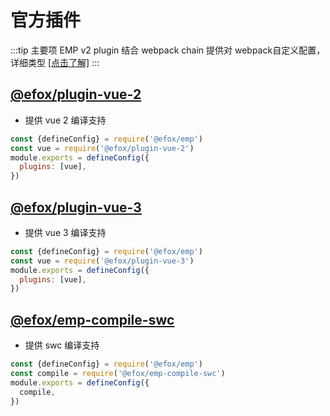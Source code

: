 # 官方插件
:::tip 主要项
EMP v2 plugin 结合 webpack chain 提供对 webpack自定义配置，详细类型 [[点击了解]](https://github.com/efoxTeam/emp/blob/26c89aa3fc5494f274a714b6b09844b66b5e1237/packages/emp/src/config/plugins.ts#L9)
:::


## [@efox/plugin-vue-2](https://github.com/efoxTeam/emp/tree/main/packages/plugin-vue-2)
+ 提供 vue 2 编译支持
```js
const {defineConfig} = require('@efox/emp')
const vue = require('@efox/plugin-vue-2')
module.exports = defineConfig({
  plugins: [vue],
})
```

## [@efox/plugin-vue-3](https://github.com/efoxTeam/emp/tree/main/packages/plugin-vue-3)
+ 提供 vue 3 编译支持
```js
const {defineConfig} = require('@efox/emp')
const vue = require('@efox/plugin-vue-3')
module.exports = defineConfig({
  plugins: [vue],
})
```

## [@efox/emp-compile-swc](https://github.com/efoxTeam/emp/tree/main/packages/compile-swc)
+ 提供 swc 编译支持
```js
const {defineConfig} = require('@efox/emp')
const compile = require('@efox/emp-compile-swc')
module.exports = defineConfig({
  compile,
})
```

